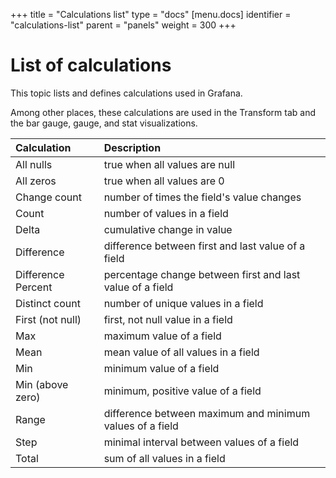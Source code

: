 +++
title = "Calculations list"
type = "docs"
[menu.docs]
identifier = "calculations-list"
parent = "panels"
weight = 300
+++

# List of calculations

This topic lists and defines calculations used in Grafana.

Among other places, these calculations are used in the Transform tab and the bar gauge, gauge, and stat visualizations.

| Calculation   | Description   |
|:---|:---|
| All nulls | true when all values are null|
| All zeros | true when all values are 0 |
| Change count | number of times the field's value changes |
| Count | number of values in a field|
| Delta | cumulative change in value |
| Difference | difference between first and last value of a field|
| Difference Percent | percentage change between first and last value of a field |
| Distinct count | number of unique values in a field |
| First (not null) | first, not null value in a field|
| Max | maximum value of a field |
| Mean | mean value of all values in a field |
| Min | minimum value of a field|
| Min (above zero) | minimum, positive value of a field|
| Range | difference between maximum and minimum values of a field|
| Step | minimal interval between values of a field |
| Total | sum of all values in a field |
